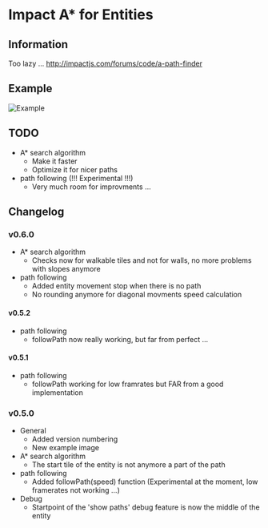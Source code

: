 # Impact A* for Entities

## Information
Too lazy ...
http://impactjs.com/forums/code/a-path-finder

## Example
![Example](/hurik/impact-astar-for-entities/raw/master/example.png)

## TODO
* A* search algorithm
    * Make it faster
    * Optimize it for nicer paths
* path following (!!! Experimental !!!)
    * Very much room for improvments ...

## Changelog
### v0.6.0
* A* search algorithm
    * Checks now for walkable tiles and not for walls, no more problems with slopes anymore 
* path following
    * Added entity movement stop when there is no path
    * No rounding anymore for diagonal movments speed calculation

#### v0.5.2
* path following
    * followPath now really working, but far from perfect ...

#### v0.5.1
* path following
    * followPath working for low framrates but FAR from a good implementation

### v0.5.0
* General
    * Added version numbering
    * New example image
* A* search algorithm
    * The start tile of the entity is not anymore a part of the path
* path following
    * Added followPath(speed) function (Experimental at the moment, low framerates not working ...)
* Debug
    * Startpoint of the 'show paths' debug feature is now the middle of the entity